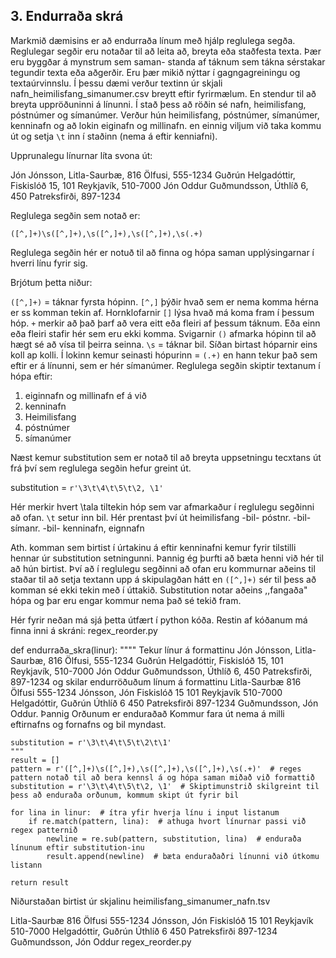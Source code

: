 ## 3. Endurraða skrá

Markmið dæmisins er að endurraða línum með hjálp reglulega segða. Reglulegar segðir eru
notaðar til að leita að, breyta eða staðfesta texta. Þær eru byggðar á mynstrum sem saman-
standa af táknum sem tákna sérstakar tegundir texta eða aðgerðir. Eru þær mikið nýttar í
gagngagreiningu og textaúrvinnslu. Í þessu dæmi verður textinn úr skjali
nafn_heimilisfang_simanumer.csv breytt eftir fyrirmælum. En stendur til að breyta uppröðuninni
á línunni. Í stað þess að röðin sé nafn, heimilisfang, póstnúmer og símanúmer. Verður hún
heimilisfang, póstnúmer, símanúmer, kenninafn og að lokin eiginafn og millinafn. en einnig viljum
við taka kommu út og setja `\t` inn í staðinn (nema á eftir kenniafni).

Upprunalegu línurnar líta svona út:

Jón Jónsson, Litla-Saurbæ, 816 Ölfusi, 555-1234
Guðrún Helgadóttir, Fiskislóð 15, 101 Reykjavík, 510-7000
Jón Oddur Guðmundsson, Úthlíð 6, 450 Patreksfirði, 897-1234

Reglulega segðin sem notað er:

`([^,]+)\s([^,]+),\s([^,]+),\s([^,]+),\s(.+)`

Reglulega segðin hér er notuð til að finna og hópa saman upplýsingarnar í hverri línu fyrir sig.

Brjótum þetta niður:

`([^,]+)` = táknar fyrsta hópinn. `[^,]` þýðir hvað sem er nema komma hérna er ss komman tekin af. Hornklofarnir `[]` lýsa hvað má koma fram í þessum hóp. `+` merkir að það þarf að vera eitt eða fleiri af þessum táknum. Eða
einn eða fleiri stafir hér sem eru ekki komma. Svigarnir `()` afmarka hópinn til að hægt sé að vísa til þeirra
seinna. `\s` = táknar bil. Síðan birtast hóparnir eins koll ap kolli. Í lokinn kemur seinasti hópurinn = `(.+)`
en hann tekur það sem eftir er á línunni, sem er hér símanúmer.
Reglulega segðin skiptir textanum í hópa eftir:
1. eiginnafn og millinafn ef á við
2. kenninafn
3. Heimilisfang
4. póstnúmer
5. símanúmer

Næst kemur substitution sem er notað til að breyta uppsetningu tecxtans út frá því sem reglulega segðin hefur greint út.

substitution = `r'\3\t\4\t\5\t\2, \1'`

Hér merkir hvert \tala tiltekin hóp sem var afmarkaður í reglulegu segðinni að ofan.
`\t` setur inn bil.
Hér prentast því út heimilisfang -bil- póstnr. -bil- símanr. -bil- kenninafn, eignnafn

Ath. komman sem birtist í úrtakinu á eftir kenninafni kemur fyrir tilstilli hennar úr
substitution setningunni. Þannig ég þurfti að bæta henni við hér til að hún birtist. Því
að í reglulegu segðinni að ofan eru kommurnar aðeins til staðar til að setja textann upp
á skipulagðan hátt en `([^,]+)` sér til þess að komman sé ekki tekin með í úttakið. Substitution
notar aðeins ,,fangaða" hópa og þar eru engar kommur nema það sé tekið fram.

Hér fyrir neðan má sjá þetta útfært í python kóða. Restin af kóðanum má finna inni á skráni: regex_reorder.py

   def endurraða_skra(linur):
    """"
    Tekur línur á formattinu Jón Jónsson, Litla-Saurbæ, 816 Ölfusi, 555-1234
    Guðrún Helgadóttir, Fiskislóð 15,  101 Reykjavík, 510-7000
    Jón Oddur Guðmundsson, Úthlíð 6, 450 Patreksfirði, 897-1234
    og skilar endurröðuðum línum á formattinu Litla-Saurbæ	816 Ölfusi	555-1234	      Jónsson, Jón
    Fiskislóð 15	101 Reykjavík	510-7000	Helgadóttir, Guðrún
    Úthlíð 6	450 Patreksfirði	897-1234	Guðmundsson, Jón Oddur. Þannig Orðunum er enduraðað
    Kommur fara út nema á milli eftirnafns og fornafns og bil myndast.

    substitution = r'\3\t\4\t\5\t\2\t\1'
    """
    result = []
    pattern = r'([^,]+)\s([^,]+),\s([^,]+),\s([^,]+),\s(.+)'  # reges pattern notað til að bera kennsl á og hópa saman miðað við formattið
    substitution = r'\3\t\4\t\5\t\2, \1'  # Skiptimunstrið skilgreint til þess að enduraða orðunum, kommum skipt út fyrir bil

    for lina in linur:  # ítra yfir hverja línu i input listanum
        if re.match(pattern, lina):  # athuga hvort línurnar passi við regex patternið
            newline = re.sub(pattern, substitution, lina)  # enduraða línunum eftir substitution-inu
            result.append(newline)  # bæta enduraðaðri línunni við útkomu listann

    return result

Niðurstaðan birtist úr skjalinu heimilisfang_simanumer_nafn.tsv

Litla-Saurbæ	816 Ölfusi	555-1234	Jónsson, Jón
Fiskislóð 15	101 Reykjavík	510-7000	Helgadóttir, Guðrún
Úthlíð 6	450 Patreksfirði	897-1234	Guðmundsson, Jón Oddur
regex_reorder.py